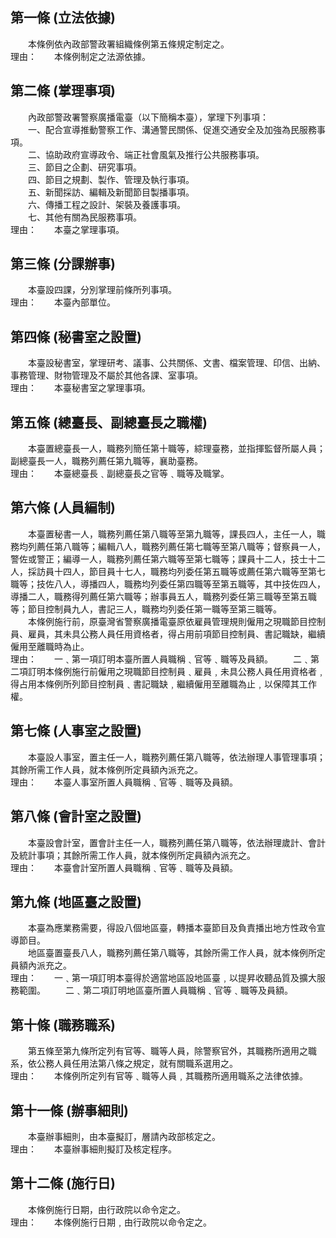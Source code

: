 第一條 (立法依據)
-----------------
　　本條例依內政部警政署組織條例第五條規定制定之。  
理由：　　本條例制定之法源依據。

第二條 (掌理事項)
-----------------
　　內政部警政署警察廣播電臺（以下簡稱本臺），掌理下列事項：  
　　一、配合宣導推動警察工作、溝通警民關係、促進交通安全及加強為民服務事項。  
　　二、協助政府宣導政令、端正社會風氣及推行公共服務事項。  
　　三、節目之企劃、研究事項。  
　　四、節目之規劃、製作、管理及執行事項。  
　　五、新聞採訪、編輯及新聞節目製播事項。  
　　六、傳播工程之設計、架裝及養護事項。  
　　七、其他有關為民服務事項。  
理由：　　本臺之掌理事項。

第三條 (分課辦事)
-----------------
　　本臺設四課，分別掌理前條所列事項。  
理由：　　本臺內部單位。

第四條 (秘書室之設置)
---------------------
　　本臺設秘書室，掌理研考、議事、公共關係、文書、檔案管理、印信、出納、事務管理、財物管理及不屬於其他各課、室事項。  
理由：　　本臺秘書室之掌理事項。

第五條 (總臺長、副總臺長之職權)
-------------------------------
　　本臺置總臺長一人，職務列簡任第十職等，綜理臺務，並指揮監督所屬人員；副總臺長一人，職務列薦任第九職等，襄助臺務。  
理由：　　本臺總臺長﹑副總臺長之官等﹑職等及職掌。

第六條 (人員編制)
-----------------
　　本臺置秘書一人，職務列薦任第八職等至第九職等，課長四人，主任一人，職務均列薦任第八職等；編輯八人，職務列薦任第七職等至第八職等；督察員一人，警佐或警正；編導一人，職務列薦任第六職等至第七職等；課員十二人，技士十二人，採訪員十四人，節目員十七人，職務均列委任第五職等或薦任第六職等至第七職等；技佐八人，導播四人，職務均列委任第四職等至第五職等，其中技佐四人，導播二人，職務得列薦任第六職等；辦事員五人，職務列委任第三職等至第五職等；節目控制員九人，書記三人，職務均列委任第一職等至第三職等。  
　　本條例施行前，原臺灣省警察廣播電臺原依雇員管理規則僱用之現職節目控制員、雇員，其未具公務人員任用資格者，得占用前項節目控制員、書記職缺，繼續僱用至離職時為止。  
理由：　　一﹑第一項訂明本臺所置人員職稱﹑官等﹑職等及員額。
　　二﹑第二項訂明本條例施行前僱用之現職節目控制員﹑雇員﹐未具公務人員任用資格者﹐得占用本條例所列節目控制員﹑書記職缺﹐繼續僱用至離職為止﹐以保障其工作權。

第七條 (人事室之設置)
---------------------
　　本臺設人事室，置主任一人，職務列薦任第八職等，依法辦理人事管理事項；其餘所需工作人員，就本條例所定員額內派充之。  
理由：　　本臺人事室所置人員職稱﹑官等﹑職等及員額。

第八條 (會計室之設置)
---------------------
　　本臺設會計室，置會計主任一人，職務列薦任第八職等，依法辦理歲計、會計及統計事項；其餘所需工作人員，就本條例所定員額內派充之。  
理由：　　本臺會計室所置人員職稱﹑官等﹑職等及員額。

第九條 (地區臺之設置)
---------------------
　　本臺為應業務需要，得設八個地區臺，轉播本臺節目及負責播出地方性政令宣導節目。  
　　地區臺置臺長八人，職務列薦任第八職等，其餘所需工作人員，就本條例所定員額內派充之。  
理由：　　一﹑第一項訂明本臺得於適當地區設地區臺﹐以提昇收聽品質及擴大服務範圍。
　　二﹑第二項訂明地區臺所置人員職稱﹑官等﹑職等及員額。

第十條 (職務職系)
-----------------
　　第五條至第九條所定列有官等、職等人員，除警察官外，其職務所適用之職系，依公務人員任用法第八條之規定，就有關職系選用之。  
理由：　　本條例所定列有官等﹑職等人員﹐其職務所適用職系之法律依據。

第十一條 (辦事細則)
-------------------
　　本臺辦事細則，由本臺擬訂，層請內政部核定之。  
理由：　　本臺辦事細則擬訂及核定程序。

第十二條 (施行日)
-----------------
　　本條例施行日期，由行政院以命令定之。  
理由：　　本條例施行日期﹐由行政院以命令定之。